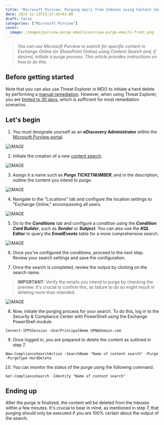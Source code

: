```yaml
---
title: 'Microsoft Purview: Purging mails from Inboxes using Content Search'
date: 2023-12-23T23:57:43+01:00
draft: false
categories: ["Microsoft Purview"]
cover: 
  image: /images/purview-purge-emails/purview-purge-emails-front.png
---
```


> _You can use Microsoft Purview to search for specific content in Exchange Online (or SharePoint Online) using Content Search and, if desired, initiate a purge process. This article provides instructions on how to do this._

## Before getting started
Note that you can also use Threat Explorer in MDO to initiate a hard delete by performing a [manual remediation](https://learn.microsoft.com/en-us/microsoft-365/security/office-365-security/remediate-malicious-email-delivered-office-365?view=o365-worldwide#manual-and-automated-remediation). However, when using Threat Explorer, you are [limited to 30 days](https://learn.microsoft.com/en-us/microsoft-365/security/office-365-security/mdo-data-retention?view=o365-worldwide#defender-for-office-365-plan-2), which is sufficient for most remediation scenarios.

## Let's begin
1. You must designate yourself as an **eDiscovery Administrator** within the [Microsoft Purview portal](https://compliance.microsoft.com/compliancecenterpermissions).

![IMAGE](/images/purview-purge-emails/purview-purge-emails-1.png)

2. Initiate the creation of a new [content search](https://compliance.microsoft.com/contentsearchv2).

![IMAGE](/images/purview-purge-emails/purview-purge-emails-2.png)

3. Assign it a name such as ***Purge TICKETNUMBER***, and in the description, outline the content you intend to purge.

![IMAGE](/images/purview-purge-emails/purview-purge-emails-3.png)

4. Navigate to the "Locations" tab and configure the location settings to "Exchange Online," encompassing all users.

![IMAGE](/images/purview-purge-emails/purview-purge-emails-4.png)

5. Go to the ***Conditions*** tab and configure a condition using the ***Condition Card Builder***, such as ***Sender*** or ***Subject***. You can also use the ***KQL Editor*** to query the ***EmailEvents*** table for a more comprehensive search.

![IMAGE](/images/purview-purge-emails/purview-purge-emails-5.png)

6. Once you've configured the conditions, proceed to the next step. Review your search settings and save the configuration.

7. Once the search is completed, review the output by clicking on the search name.

> **IMPORTANT:** Verify the emails you intend to purge by checking the preview. It's crucial to confirm this, as failure to do so might result in deleting more than intended.

![IMAGE](/images/purview-purge-emails/purview-purge-emails-6.png)

8. Now, initiate the purging process for your search. To do this, log in to the Security & Compliance Center with PowerShell using the Exchange PowerShell module.
```
Connect-IPPSSession -UserPrincipalName UPN@domain.com
```

9. Once logged in, you are prepared to delete the content as outlined in step 7.
```
New-ComplianceSearchAction -SearchName "Name of content search" -Purge -PurgeType HardDelete
```

10. You can monitor the status of the purge using the following command.
```
Get-ComplianceSearch -Identity "Name of content search"
```

## Ending up
After the purge is finalized, the content will be deleted from the Inboxes within a few minutes. It's crucial to bear in mind, as mentioned in step 7, that purging should only be executed if you are 100% certain about the output of the search.